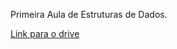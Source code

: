 Primeira Aula de Estruturas de Dados.


[Link para o drive](https://drive.google.com/drive/folders/1d0hsrrQuEKcaShwiH6Zl9WESE45L2nXW)

